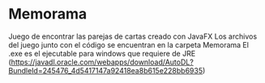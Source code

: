 # Memorama
Juego de encontrar las parejas de cartas creado con JavaFX
Los archivos del juego junto con el código se encuentran en la carpeta Memorama
El .exe es el ejecutable para windows que requiere de JRE (https://javadl.oracle.com/webapps/download/AutoDL?BundleId=245476_4d5417147a92418ea8b615e228bb6935)
